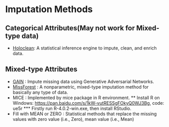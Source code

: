 # Imputation Methods


## Categorical Attributes(May not work for Mixed-type data)
* [Holoclean](https://github.com/HoloClean/holoclean): A statistical inference engine to impute, clean, and enrich data.

## Mixed-type Attributes
* [GAIN](https://github.com/ruclty/CorruptAdaptation/tree/master/imputation/GAIN) : Impute missing data using Generative Adversarial Networks.
* [MissForest](https://github.com/stekhoven/missForest) : A nonparametric, mixed-type imputation method for basically any type of data.
* MICE : Implemented by mice package in R environment.
** Install R on Windows: <https://pan.baidu.com/s/1kW-vutRESSgFOkyQ0WJ3Bg>, code: ue5r
*** Firstly run R-4.0.2-win.exe, then install RStudio.
* Fill with MEAN or ZERO : Statistical methods that replace the missing values with zero value (i.e., Zero), mean value (i.e., Mean)
